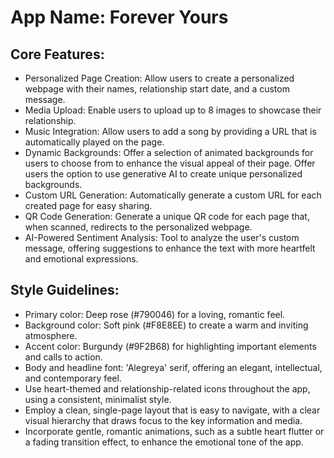 # **App Name**: Forever Yours

## Core Features:

- Personalized Page Creation: Allow users to create a personalized webpage with their names, relationship start date, and a custom message.
- Media Upload: Enable users to upload up to 8 images to showcase their relationship.
- Music Integration: Allow users to add a song by providing a URL that is automatically played on the page.
- Dynamic Backgrounds: Offer a selection of animated backgrounds for users to choose from to enhance the visual appeal of their page. Offer users the option to use generative AI to create unique personalized backgrounds.
- Custom URL Generation: Automatically generate a custom URL for each created page for easy sharing.
- QR Code Generation: Generate a unique QR code for each page that, when scanned, redirects to the personalized webpage.
- AI-Powered Sentiment Analysis: Tool to analyze the user's custom message, offering suggestions to enhance the text with more heartfelt and emotional expressions.

## Style Guidelines:

- Primary color: Deep rose (#790046) for a loving, romantic feel.
- Background color: Soft pink (#F8E8EE) to create a warm and inviting atmosphere.
- Accent color: Burgundy (#9F2B68) for highlighting important elements and calls to action.
- Body and headline font: 'Alegreya' serif, offering an elegant, intellectual, and contemporary feel.
- Use heart-themed and relationship-related icons throughout the app, using a consistent, minimalist style.
- Employ a clean, single-page layout that is easy to navigate, with a clear visual hierarchy that draws focus to the key information and media.
- Incorporate gentle, romantic animations, such as a subtle heart flutter or a fading transition effect, to enhance the emotional tone of the app.